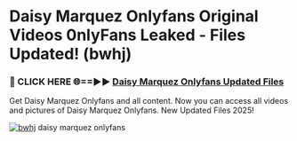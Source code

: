 # Daisy Marquez Onlyfans Original Videos 0nlyFans Leaked - Files Updated! (bwhj)

<h3>🔴 CLICK HERE 🌐==►► <a href="https://tinyurl.com/x26r9saj" rel="nofollow">Daisy Marquez Onlyfans Updated Files</a></h3>

Get Daisy Marquez Onlyfans and all content. Now you can access all videos and pictures of Daisy Marquez Onlyfans. New Updated Files 2025!

[![bwhj](https://i.imgur.com/LkgZPqh.gif)](https://tinyurl.com/x26r9saj)
daisy marquez onlyfans